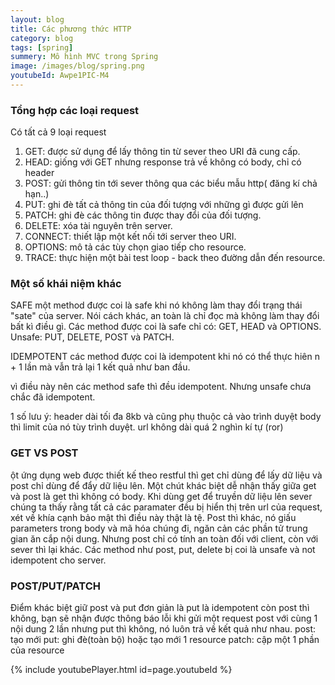 ```yaml
---
layout: blog
title: Các phương thức HTTP
category: blog
tags: [spring]
summery: Mô hình MVC trong Spring
image: /images/blog/spring.png
youtubeId: Awpe1PIC-M4
---
```


### Tổng hợp các loại request 

Có tất cả 9 loại request

1. GET: được sử dụng để lấy thông tin từ sever theo URI đã cung cấp.
2. HEAD: giống với GET nhưng response trả về không có body, chỉ có header
3. POST: gửi thông tin tới sever thông qua các biểu mẫu http( đăng kí chả hạn..)
4. PUT: ghi đè tất cả thông tin của đối tượng với những gì được gửi lên
5. PATCH: ghi đè các thông tin được thay đổi của đối tượng.
6. DELETE: xóa tài nguyên trên server.
7. CONNECT: thiết lập một kết nối tới server theo URI.
8. OPTIONS: mô tả các tùy chọn giao tiếp cho resource.
9. TRACE: thực hiện một bài test loop - back theo đường dẫn đến resource.

### Một số khái niệm khác 
SAFE
một method được coi là safe khi nó không làm thay đổi trạng thái "sate" của server. Nói cách khác, an toàn là chỉ đọc mà không làm thay đổi bất kì điều gì. Các method được coi là safe chỉ có: GET, HEAD và OPTIONS.
Unsafe: PUT, DELETE, POST và PATCH.

IDEMPOTENT
các method được coi là idempotent khi nó có thể thực hiên n + 1 lần mà vẫn trả lại 1 kết quả như ban đầu.

vì điều này nên các method safe thì đều idempotent. Nhưng unsafe chưa chắc đã idempotent.

1 số lưu ý: header dài tối đa 8kb và cũng phụ thuộc cả vào trình duyệt
body thì limit của nó tùy trình duyệt.
url không dài quá 2 nghìn kí tự (ror)

### GET VS POST
ột ứng dụng web được thiết kế theo restful thì get chỉ dùng để lấy dữ liệu và post chỉ dùng để đẩy dữ liệu lên. 
Một chút khác biệt dễ nhận thấy giữa get và post là get thì không có body. Khi dùng get để truyền dữ liệu lên sever chúng ta thấy rằng tất cả các paramater đều bị hiển thị trên url của request, xét về khía cạnh bảo mật thì điều này thật là tệ.
Post thì khác, nó giấu parameters trong body và mã hóa chúng đi, ngăn cản các phần tử trung gian ăn cắp nội dung. Nhưng post chỉ có tính an toàn đối với client, còn với sever thì lại khác. Các method như post, put, delete bị coi là unsafe và not idempotent cho server.

### POST/PUT/PATCH
Điểm khác biệt giữ post và put đơn giản là put là idempotent còn post thì không, bạn sẽ nhận được thông báo lỗi khi gửi một request post với cùng 1 nội dung 2 lần nhưng put thì không, nó luôn trả về kết quả như nhau.
post: tạo mới
put: ghi đè(toàn bộ) hoặc tạo mới 1 resource
patch: cập một 1 phần của resource






{% include youtubePlayer.html id=page.youtubeId %}